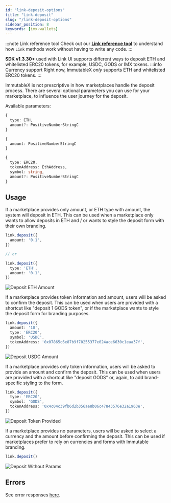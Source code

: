 ```yaml
---
id: "link-deposit-options"
title: "Link.deposit"
slug: "/link-deposit-options"
sidebar_position: 8
keywords: [imx-wallets]
---
```


:::note Link reference tool
Check out our **[Link reference tool](https://tools.immutable.com/link-reference/)** to understand how `Link` methods work without having to write any code.
:::

**SDK v1.3.30+** used with Link UI supports different ways to deposit ETH and whitelisted ERC20 tokens, for example, USDC, GODS or IMX tokens.
:::info Currency support
Right now, ImmutableX _only_ supports ETH and whitelisted ERC20 tokens.
:::

ImmutableX is not prescriptive in how marketplaces handle the deposit process. There are several optional parameters you can use for your marketplace, to influence the user journey for the deposit.

Available parameters:

```typescript
{
  type: ETH,
  amount?: PositiveNumberStringC
}

{
  amount: PositiveNumberStringC
}

{
  type: ERC20,
  tokenAddress: EthAddress,
  symbol: string,
  amount?: PositiveNumberStringC
}
```

## Usage

If a marketplace provides only amount, or ETH type with amount, the system will deposit in ETH. This can be used when a marketplace only wants to allow deposits in ETH and / or wants to style the deposit form with their own branding.

```typescript
link.deposit({
  amount: '0.1',
})

// or

link.deposit({
  type: 'ETH',
  amount: '0.1',
})
```

![Deposit ETH Amount](/img/link-deposit/deposit-eth-amount.png 'Deposit ETH Amount')

If a marketplace provides token information and amount, users will be asked to confirm the deposit. This can be used when users are provided with a shortcut like "deposit 1 GODS token", or if the marketplace wants to style the deposit form for branding purposes.

```typescript
link.deposit({
  amount: '10',
  type: 'ERC20',
  symbol: 'USDC',
  tokenAddress: '0x07865c6e87b9f70255377e024ace6630c1eaa37f',
})
```

![Deposit USDC Amount](/img/link-deposit/deposit-usdc-amount.png 'Deposit USDC Amount')

If a marketplace provides only token information, users will be asked to provide an amount and confirm the deposit. This can be used when users are provided with a shortcut like "deposit GODS" or, again, to add brand-specific styling to the form.

```typescript
link.deposit({
  type: 'ERC20',
  symbol: 'GODS',
  tokenAddress: '0x4c04c39fb6d2b356ae8b06c47843576e32a1963e',
})
```

![Deposit Token Provided](/img/link-deposit/deposit-token-provided.png 'Deposit Token Provided')

If a marketplace provides no parameters, users will be asked to select a currency and the amount before confirming the deposit. This can be used if marketplaces prefer to rely on currencies and forms with Immutable branding.

```typescript
link.deposit()
```

![Deposit Without Params](/img/link-deposit/deposit-without-params.png 'Deposit Without Params')

## Errors

See error responses [here](./link-errors.md#deposits).